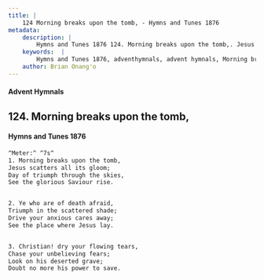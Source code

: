 ```yaml
---
title: |
    124 Morning breaks upon the tomb, - Hymns and Tunes 1876
metadata:
    description: |
        Hymns and Tunes 1876 124. Morning breaks upon the tomb,. Jesus scatters all its gloom; Day of triumph through the skies, See the glorious Saviour rise. 
    keywords:  |
        Hymns and Tunes 1876, adventhymnals, advent hymnals, Morning breaks upon the tomb,, Jesus scatters all its gloom;, 
    author: Brian Onang'o
---
```


#### Advent Hymnals
## 124. Morning breaks upon the tomb,
####  Hymns and Tunes 1876

```txt
^Meter:^ ^7s^
1. Morning breaks upon the tomb,
Jesus scatters all its gloom;
Day of triumph through the skies,
See the glorious Saviour rise.


2. Ye who are of death afraid,
Triumph in the scattered shade;
Drive your anxious cares away;
See the place where Jesus lay.


3. Christian! dry your flowing tears, 
Chase your unbelieving fears;
Look on his deserted grave;
Doubt no more his power to save.
```